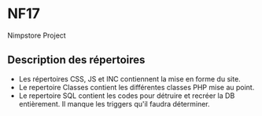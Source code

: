# NF17
Nimpstore Project

## Description des répertoires
- Les répertoires CSS, JS et INC contiennent la mise en forme du site.
- Le repertoire Classes contient les différentes classes PHP mise au point.
- Le repertoire SQL contient les codes pour détruire et recréer la DB entièrement. Il manque les triggers qu'il faudra déterminer.

